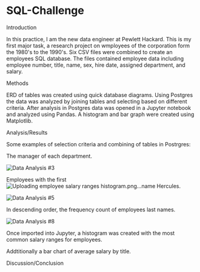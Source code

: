 # SQL-Challenge

Introduction

In this practice, I am the new data engineer at Pewlett Hackard.  This is my first major task, a research project on wmployees of the corporation form the 1980's to the 1990's. Six CSV files were combined to create an employees SQL database.  The files contained employee data including employee number, title, name, sex, hire date, assigned department, and salary.  

Methods

ERD of tables was created using quick database diagrams.  Using Postgres the data was analyzed by joining tables and selecting based on different criteria. After analysis in Postgres data was opened in a Jupyter notebook and analyzed using Pandas. A histogram and bar graph were created using Matplotlib.  

Analysis/Results

Some examples of selection criteria and combining of tables in Postrgres:

The manager of each department.

![Data Analysis #3](https://user-images.githubusercontent.com/88807979/143721306-8a29a23a-20fb-45d2-a41b-a5774fba1031.png)

Employees with the first![Uploading employee salary ranges histogram.png…]()name Hercules.

![Data Analysis #5](https://user-images.githubusercontent.com/88807979/143721335-e7a71922-6304-4b62-ab82-78a9fe3611c6.png)

In descending order, the frequency count of employees last names.

![Data Analysis #8](https://user-images.githubusercontent.com/88807979/143721365-d0fbaa81-3418-4b03-abc1-dd8371bbd3c8.png)

Once imported into Jupyter, a histogram was created with the most common salary ranges for employees.



Addtitionally a bar chart of average salary by title. 


Discussion/Conclusion 



